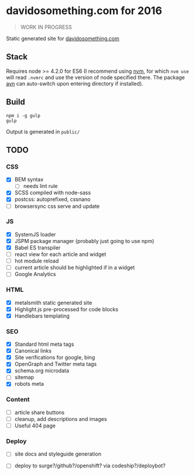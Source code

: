 # davidosomething.com for 2016

> WORK IN PROGRESS

Static generated site for [davidosomething.com](http://davidosomething.com)

## Stack

Requires node >= 4.2.0 for ES6 (I recommend using
[nvm](https://github.com/creationix/nvm), for which `nvm use` will
read `.nvmrc` and use the version of node specified there. The package
[avn](https://github.com/wbyoung/avn) can auto-switch upon entering directory if
installed).

## Build

```
npm i -g gulp
gulp
```

Output is generated in `public/`

## TODO

### CSS

- [x] BEM syntax
    - [ ] needs lint rule
- [x] SCSS compiled with node-sass
- [x] postcss: autoprefixed, cssnano
- [ ] browsersync css serve and update

### JS

- [x] SystemJS loader
- [x] JSPM package manager (probably just going to use npm)
- [x] Babel ES transpiler
- [ ] react view for each article and widget
- [ ] hot module reload
- [ ] current article should be highlighted if in a widget
- [ ] Google Analytics

### HTML

- [x] metalsmith static generated site
- [x] Highlight.js pre-processed for code blocks
- [x] Handlebars templating

### SEO

- [x] Standard html meta tags
- [x] Canonical links
- [x] Site verifications for google, bing
- [x] OpenGraph and Twitter meta tags
- [x] schema.org microdata
- [ ] sitemap
- [x] robots meta

### Content

- [ ] article share buttons
- [ ] cleanup, add descriptions and images
- [ ] Useful 404 page

### Deploy

- [ ] site docs and styleguide generation
- [ ] deploy to surge?/github?/openshift? via codeship?/deploybot?

